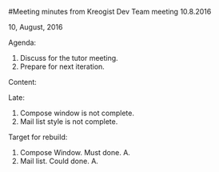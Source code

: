 #Meeting minutes from Kreogist Dev Team meeting 10.8.2016

10, August, 2016

Agenda:

1. Discuss for the tutor meeting.
2. Prepare for next iteration.

Content:

Late:

1. Compose window is not complete.
2. Mail list style is not complete.

Target for rebuild:

1. Compose Window. Must done. A.
2. Mail list. Could done. A.
